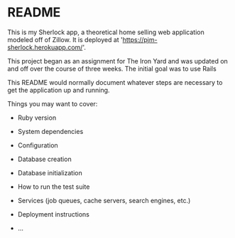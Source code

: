 # README
This is my Sherlock app, a theoretical home selling web application modeled off of Zillow. It is deployed at 'https://pjm-sherlock.herokuapp.com/'.

This project began as an assignment for The Iron Yard and was updated on and off over the course of three weeks. The initial goal was to use Rails 

This README would normally document whatever steps are necessary to get the
application up and running.

Things you may want to cover:

* Ruby version

* System dependencies

* Configuration

* Database creation

* Database initialization

* How to run the test suite

* Services (job queues, cache servers, search engines, etc.)

* Deployment instructions

* ...
